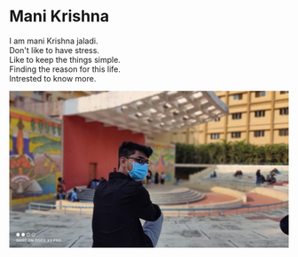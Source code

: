 # Mani Krishna  

I am mani Krishna jaladi.  
Don't like to have stress.  
Like to keep the things simple.  
Finding the reason for this life.  
Intrested to know more.  

![My image](Mani.jpeg)